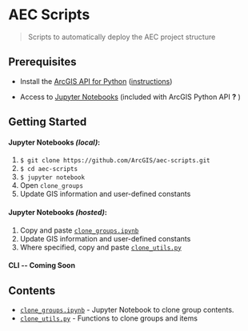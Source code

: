 # AEC Scripts

> Scripts to automatically deploy the AEC project structure

## Prerequisites

* Install the [ArcGIS API for Python](https://developers.arcgis.com/python/) ([instructions](https://developers.arcgis.com/python/guide/install-and-set-up/))

* Access to [Jupyter Notebooks](http://jupyter.org/) (included with ArcGIS Python API __?__ )

## Getting Started

#### Jupyter Notebooks _(local)_:

1. `$ git clone https://github.com/ArcGIS/aec-scripts.git`
2. `$ cd aec-scripts`
3. `$ jupyter notebook`
4. Open `clone_groups`
5. Update GIS information and user-defined constants

#### Jupyter Notebooks _(hosted)_:
1. Copy and paste [`clone_groups.ipynb`](/clone_groups.ipynb)
2. Update GIS information and user-defined constants
3. Where specified, copy and paste [`clone_utils.py`](/clone_utils.py)

#### CLI -- Coming Soon

## Contents
* [`clone_groups.ipynb`](/clone_groups.ipynb) - Jupyter Notebook to clone group contents.
* [`clone_utils.py`](/clone_utils.py) - Functions to clone groups and items


